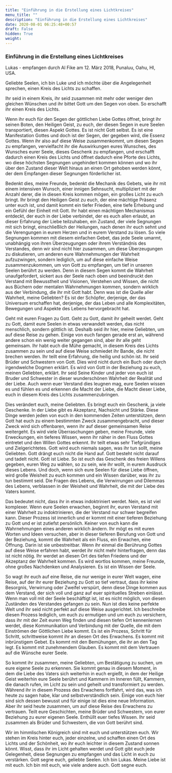 ```yaml
---
title: "Einführung in die Erstellung eines Lichtkreises"
menu_title: ""
description: "Einführung in die Erstellung eines Lichtkreises"
date: 2020-08-01 06:25:48+00:57
draft: False
hidden: True
weight:
---
```

### Einführung in die Erstellung eines Lichtkreises

Lukas - empfangen durch Al Fike am 12. März 2018, Punaluu, Oahu, HI, USA.

Geliebte Seelen, ich bin Luke und ich möchte über die Angelegenheit sprechen, einen Kreis des Lichts zu schaffen.

Ihr seid in einem Kreis, ihr seid zusammen mit mehr oder weniger den gleichen Wünschen und ihr bittet Gott um den Segen von oben. So erschafft ihr einen Kreis des Lichts.

Wenn ihr euch für den Segen der göttlichen Liebe Gottes öffnet, bringt ihr seinen Boten, den Heiligen Geist, zu euch, der diesen Segen in eure Seelen transportiert, diesen Aspekt Gottes. Es ist nicht Gott selbst. Es ist eine Manifestation Gottes und doch ist der Segen, der gegeben wird, die Essenz Gottes. Wenn ihr also auf diese Weise zusammenkommt, um diesen Segen zu empfangen, vervielfacht ihr die Auswirkungen eures Wunsches, des Wunsches eurer Seele, dieses Geschenk zu empfangen, und erschafft dadurch einen Kreis des Lichts und öffnet dadurch eine Pforte des Lichts, wo diese höchsten Segnungen ungehindert kommen können und wo ihr über den Zustand dieser Welt hinaus an einen Ort gehoben werden könnt, der dem Empfangen dieser Segnungen förderlicher ist.

Bedenkt dies, meine Freunde, bedenkt die Mechanik des Gebets, wie ihr mit einem intensiven Wunsch, einer innigen Sehnsucht, multipliziert mit der Anzahl derer, die in diesen Kreis kommen mögen, ein großes Licht zu euch bringt. Ihr bringt den Heiligen Geist zu euch, der eine mächtige Präsenz unter euch ist, und damit kommt ein tiefer Frieden, eine tiefe Erhebung und ein Gefühl der Einheit mit Gott. Ihr habt einen mächtigen Mechanismus entdeckt, der euch in der Liebe verbindet, der es euch allen erlaubt, an dieser Erfahrung der Liebe teilzuhaben, ein Zustand, der viele Segnungen mit sich bringt, einschließlich der Heilungen, nach denen ihr euch sehnt und die Verengungen in eurem Herzen und in eurem Verstand zu lösen. So viele Segnungen kommen mit diesem einfachen Gebet, das jede Seele umarmt, unabhängig von ihren Überzeugungen oder ihrem Verständnis des Verstandes, denn wir sind nicht hier zusammen, um diese Überzeugungen zu diskutieren, um anderen eure Wahrnehmungen der Wahrheit aufzuzwingen, sondern lediglich, um auf diese einfache Weise zusammenzukommen, um von Gott zu empfangen, um tief in unseren Seelen berührt zu werden. Denn in diesem Segen kommt die Wahrheit unaufgefordert, sickert aus der Seele nach oben und beeindruckt den Verstand mit Bewusstheit und Visionen, Verstehen und Wissen, die nicht aus Büchern oder mentalen Wahrnehmungen kommen, sondern wirklich aus der Verbindung, die ihr mit Gott habt. Denn was ist die Quelle aller Wahrheit, meine Geliebten? Es ist der Schöpfer, derjenige, der das Universum erschaffen hat, derjenige, der das Leben und alle Komplexitäten, Bewegungen und Aspekte des Lebens hervorgebracht hat.

Geht mit euren Fragen zu Gott. Geht zu Gott, damit ihr geheilt werdet. Geht zu Gott, damit eure Seelen in etwas verwandelt werden, das nicht menschlich, sondern göttlich ist. Deshalb seid ihr hier, meine Geliebten, um auf diese Reise zu gehen. Einige von euch fangen gerade erst an, während andere schon ein wenig weiter gegangen sind, aber ihr alle geht gemeinsam. Ihr habt euch die Mühe gemacht, in diesem Kreis des Lichts zusammen zu sein und auf diese Weise schmiedet ihr Bande, die nicht brechen werden. Ihr teilt eine Erfahrung, die heilig und schön ist. Ihr seid Brüder und Schwestern von Gott. Dies wird nicht durch ein Buch oder durch irgendwelche Dogmen erklärt. Es wird von Gott in der Beziehung zu euch, meinen Geliebten, erklärt. Ihr seid Seine Kinder und jeder von euch ist Bruder und Schwester in dieser wunderschönen Wahrheit der Realität und der Liebe. Auch wenn euer Verstand dies leugnen mag, eure Seelen wissen es und fühlen es und erkennen die Macht der Liebe, die Macht dieser Liebe, euch in diesem Kreis des Lichts zusammenzubringen.

Dies verändert euch, meine Geliebten. Es bringt euch ein Geschenk, ja viele Geschenke. In der Liebe gibt es Akzeptanz, Nachsicht und Stärke. Diese Dinge werden jeden von euch in den kommenden Zeiten unterstützen, denn Gott hat euch zu einem bestimmten Zweck zusammengebracht, und dieser Zweck wird sich offenbaren, wenn ihr auf dieser gemeinsamen Reise weitergeht. Es wird viele Überraschungen geben, meine Freunde, viele Erweckungen, ein tieferes Wissen, wenn ihr näher in den Fluss Gottes eintretet und den Willen Gottes erkennt. Ihr teilt etwas sehr Tiefgründiges und Zielgerichtetes. Gott wird euch niemals sagen, was ihr tun sollt, meine Geliebten. Gott drängt euch nicht die Hand auf. Gott besteht nicht darauf und tadelt nicht. Gott ist Liebe. So ist euch das Geschenk des freien Willens gegeben, euren Weg zu wählen, so zu sein, wie ihr wollt, in eurem Ausdruck dieses Lebens. Und doch, wenn sich eure Seelen für diese Liebe öffnen, wird große Weisheit zu euch kommen und ein Wissen darüber, was ihr zu tun bestimmt seid. Die Fragen des Lebens, die Verwirrungen und Dilemmas des Lebens, verblassen in der Weisheit und Wahrheit, die mit der Liebe des Vaters kommt.

Das bedeutet nicht, dass ihr in etwas indoktriniert werdet. Nein, es ist viel komplexer. Wenn eure Seelen erwachen, beginnt ihr, euren Verstand mit einer Wahrheit zu indoktrinieren, die der Verstand nur schwer begreifen kann. Dieser Prozess ist innerlich und er kommt mit einer tieferen Beziehung zu Gott und er ist zutiefst persönlich. Keiner von euch kann die Wahrnehmungen eines anderen wirklich ändern. Ihr mögt es mit euren Worten und Ideen versuchen, aber in dieser tieferen Berufung von Gott und der Beziehung, kommt die Wahrheit als ein Fluss, ein Erwachen, eine Öffnung. Darin ist sie unbestreitbar. Wenn ihr einmal die Berührung Gottes auf diese Weise erfahren habt, werdet ihr nicht mehr hinterfragen, denn das ist nicht nötig. Ihr werdet an diesen Ort des tiefen Friedens und der Akzeptanz der Wahrheit kommen. Es wird wortlos kommen, meine Freunde, ohne großes Nachdenken und Analysieren. Es ist ein Wissen der Seele.

So wagt ihr euch auf eine Reise, die nur wenige in eurer Welt wagen, eine Reise, auf der ihr eurer Beziehung zu Gott so tief vertraut, dass ihr keine Besorgnis, Verwirrung oder Zweifel verspürt, denn diese Dinge kommen aus dem Verstand, der sich voll und ganz auf euer spirituelles Streben einlässt. Wenn man voll mit der Seele beschäftigt ist, ist es nicht möglich, von diesen Zuständen des Verstandes gefangen zu sein. Nun ist dies keine perfekte Welt und ihr seid nicht perfekt auf diese Weise ausgerichtet. Ich beschreibe diesen Prozess lediglich, um euch zu ermutigen und um euch zu versichern, dass ihr mit der Zeit euren Weg finden und diesen tiefen Ort kennenlernen werdet, diese Kommunikation und Verbindung mit der Quelle, die mit dem Einströmen der Göttlichen Liebe kommt. Es ist ein Prozess, Schritt für Schritt, schrittweise kommt ihr an diesen Ort des Erwachens. Es kommt mit inbrünstigem Gebet. Es kommt mit den Bemühungen, die ihr an den Tag legt. Es kommt mit zunehmendem Glauben. Es kommt mit dem Vertrauen auf die Wünsche eurer Seele.

So kommt ihr zusammen, meine Geliebten, um Bestätigung zu suchen, um eure eigene Seele zu erkennen. Sie kommt genau in diesem Moment, in dem die Liebe des Vaters sich weiterhin in euch ergießt, in dem der Heilige Geist weiterhin eure Seele berührt und Kammern im Inneren füllt, Kammern, die danach rufen, im Licht zu sein und geheilt und transformiert zu werden. Während ihr in diesem Prozess des Erwachens fortfahrt, wird das, was ich heute zu sagen habe, klar und selbstverständlich sein. Einige von euch hier sind sich dessen bewusst und für einige ist dies eine neue Information. Aber ihr seid heute zusammen, um auf diese Reise des Erwachens zu vertrauen. Teilt eure Geschichten, meine Brüder und Schwestern, von eurer Beziehung zu eurer eigenen Seele. Enthüllt euer tiefes Wissen. Ihr seid zusammen als Brüder und Schwestern, die von Gott berührt sind.

Wir im himmlischen Königreich sind mit euch und unterstützen euch. Wir stehen im Kreis hinter euch, jeder einzelne, und schaffen einen Ort des Lichts und der Schönheit, wo ihr euch leichter in diesem Zustand sonnen könnt. Wisst, dass ihr im Licht gehalten werdet und Gott gibt euch jede Gelegenheit, diese Segnungen zu empfangen und das Licht in euch zu verstärken. Gott segne euch, geliebte Seelen. Ich bin Lukas. Meine Liebe ist mit euch. Ich bin mit euch, wie viele andere auch. Gott segne euch.
